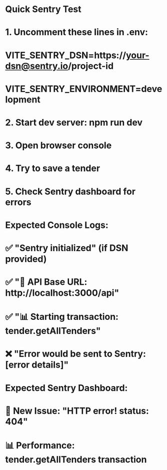 # Quick Sentry Test

# 1. Uncomment these lines in .env:

# VITE_SENTRY_DSN=https://your-dsn@sentry.io/project-id

# VITE_SENTRY_ENVIRONMENT=development

# 2. Start dev server: npm run dev

# 3. Open browser console

# 4. Try to save a tender

# 5. Check Sentry dashboard for errors

# Expected Console Logs:

# ✅ "Sentry initialized" (if DSN provided)

# ✅ "🔧 API Base URL: http://localhost:3000/api"

# ✅ "📊 Starting transaction: tender.getAllTenders"

# ❌ "Error would be sent to Sentry: [error details]"

# Expected Sentry Dashboard:

# 🔴 New Issue: "HTTP error! status: 404"

# 📊 Performance: tender.getAllTenders transaction

